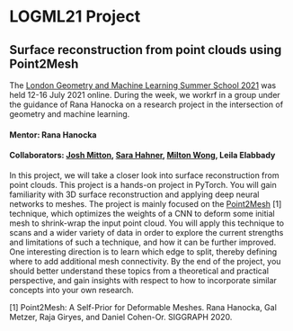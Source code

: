 # LOGML21 Project 
## Surface reconstruction from point clouds using Point2Mesh

The [London Geometry and Machine Learning Summer School 2021](https://www.logml.ai/) was held 12-16 July 2021 online. During the week, we workrf in a group under the guidance of Rana Hanocka on a research project in the intersection of geometry and machine learning.

#### Mentor: Rana Hanocka

#### Collaborators: [Josh Mitton](https://github.com/JoshuaMitton), [Sara Hahner](https://github.com/sahahner), [Milton Wong](https://github.com/amiltonwong), Leila Elabbady

In this project, we will take a closer look into surface reconstruction from point clouds. This project is a hands-on project in PyTorch. You will gain familiarity with 3D surface reconstruction and applying deep neural networks to meshes. The project is mainly focused on the [Point2Mesh](https://github.com/ranahanocka/point2mesh) [1] technique, which optimizes the weights of a CNN to deform some initial mesh to shrink-wrap the input point cloud. You will apply this technique to scans and a wider variety of data in order to explore the current strengths and limitations of such a technique, and how it can be further improved. One interesting direction is to learn which edge to split, thereby defining where to add additional mesh connectivity. By the end of the project, you should better understand these topics from a theoretical and practical perspective, and gain insights with respect to how to incorporate similar concepts into your own research.

[1] Point2Mesh: A Self-Prior for Deformable Meshes. Rana Hanocka, Gal Metzer, Raja Giryes, and Daniel Cohen-Or. SIGGRAPH 2020.
